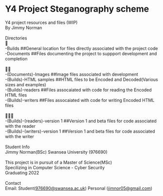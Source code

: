 # Y4 Project Steganography scheme
Y4 project resources and files (WIP)\
By Jimmy Norman\
\
Directories\
📁\
-Builds ##General location for files directly associated with the project code\
-Documents ##Files documenting the project to suppport development and completion\
\
📁📁\
-(Documents)-Images ##Image files associated with development\
-(Builds)-HTML samples ##HTML files to be Encoded and Decoded(Various sizes and examples)\
-(Builds)-readers ##Files assocaiated with code for reading the Encoded HTML files\
-(Builds)-writers ##Files assocaiated with code for writing Encoded HTML files\
\
📁📁📁\
-(Builds)-(readers)-version 1 ##Version 1 and beta files for code associated with the reader\
-(Builds)-(writers)-version 1 ##Version 1 and beta files for code associated with the writer\
\
Student Info\
Jimmy Norman(BSc) Swansea University (976690)\
\
This project is in pursuit of a Master of Science(MSc)\
Specilizing in Computer Science - Cyber Security\
Graduating 2022\
\
Contact\
Email: Student(976690@swansea.ac.uk) Personal (jimnor05@gmail.com)
